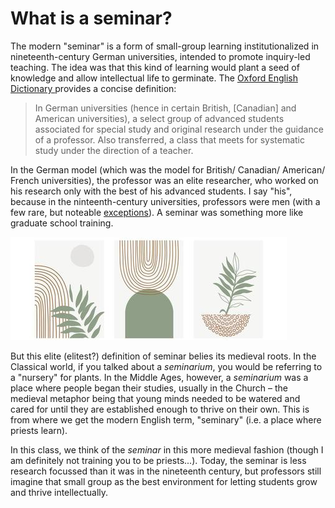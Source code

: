 # What is a seminar?

The modern "seminar" is a form of small-group learning institutionalized in nineteenth-century German universities, intended to promote inquiry-led teaching. The idea was that this kind of learning would plant a seed of knowledge and allow intellectual life to germinate. The [Oxford English Dictionary ](https://www.oed.com/view/Entry/175679?isAdvanced=false\&result=2\&rskey=btvlCf&)provides a concise definition:&#x20;

> In German universities (hence in certain British, \[Canadian] and American universities), a select group of advanced students associated for special study and original research under the guidance of a professor. Also transferred, a class that meets for systematic study under the direction of a teacher.

In the German model (which was the model for British/ Canadian/ American/ French universities), the professor was an elite researcher, who worked on his research only with the best of his advanced students. I say "his", because in the ninteenth-century universities, professors were men (with a few rare, but noteable [exceptions](https://www.agnesscott.edu/lriddle/women/kova.htm)). A seminar was something more like graduate school training.&#x20;

![](../../.gitbook/assets/Seedlings.png)

But this elite (elitest?) definition of seminar belies its medieval roots. In the Classical world, if you talked about a _seminarium_, you would be referring to a "nursery" for plants. In the Middle Ages, however, a _seminarium_ was a place where people began their studies, usually in the Church – the medieval metaphor being that young minds needed to be watered and cared for until they are established enough to thrive on their own. This is from where we get the modern English term, "seminary" (i.e. a place where priests learn).&#x20;

In this class, we think of the _seminar_ in this more medieval fashion (though I am definitely not training you to be priests...).  Today, the seminar is less research focussed than it was in the nineteenth century, but professors still imagine that small group as the best environment for letting students grow and thrive intellectually.

